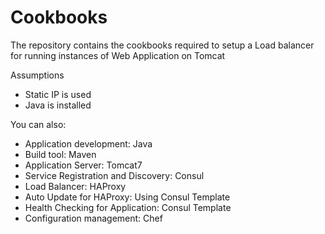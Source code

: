 # Cookbooks
The repository contains the cookbooks required to setup a Load balancer for running instances of Web Application on Tomcat

Assumptions
  - Static IP is used
  - Java is installed

You can also:
  - Application development: Java
  - Build tool: Maven
  - Application Server: Tomcat7
  - Service Registration and Discovery: Consul
  - Load Balancer: HAProxy
  - Auto Update for HAProxy: Using Consul Template
  - Health Checking for Application: Consul Template
  - Configuration management: Chef
